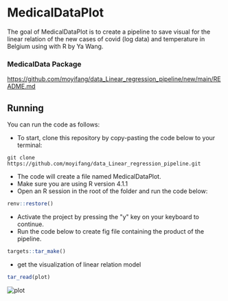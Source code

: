 # MedicalDataPlot

<!-- badges: start -->
<!-- badges: end -->

The goal of MedicalDataPlot is to create a pipeline to save visual for the linear relation of the new cases of covid (log data) and temperature in Belgium using  with R by Ya Wang. 

###  MedicalData Package
https://github.com/moyifang/data_Linear_regression_pipeline/new/main/README.md

## Running

You can run the code as follows:

- To start, clone this repository by copy-pasting the code below to your terminal:
```
git clone https://github.com/moyifang/data_Linear_regression_pipeline.git
```
- The code will create a file named MedicalDataPlot. 
- Make sure you are using R version 4.1.1
- Open an R session in the root of the folder and run the code below:

``` r
renv::restore()
```
- Activate the project by pressing the "y" key on your keyboard to continue. 
- Run the code below to create fig file containing the product of the pipeline. 
``` r
targets::tar_make()
``` 
- get the visualization of linear relation model 
``` r
tar_read(plot)
``` 
![plot](https://user-images.githubusercontent.com/65603840/215219976-1572055d-bd1a-4e46-a778-c1ba145c484a.png)
